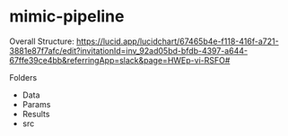 # mimic-pipeline

Overall Structure: https://lucid.app/lucidchart/67465b4e-f118-416f-a721-3881e87f7afc/edit?invitationId=inv_92ad05bd-bfdb-4397-a644-67ffe39ce4bb&referringApp=slack&page=HWEp-vi-RSFO#


Folders

* Data
* Params
* Results
* src
